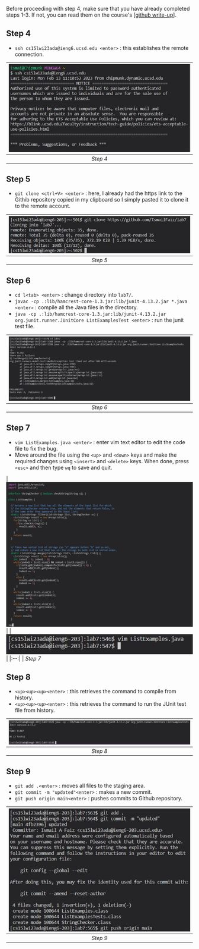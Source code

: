 Before proceeding with step 4, make sure that you have already completed steps 1-3. If not, you can read them on the course's [[github write-up]](https://ucsd-cse15l-w23.github.io/week/week7/).

## Step 4

- `ssh cs15lwi23ada@ieng6.ucsd.edu <enter>` : this establishes the remote connection.

| ![Image](4.jpg) | 
|:--:| 
| *Step 4*

## Step 5

- `git clone <ctrl+V> <enter>` : here, I already had the https link to the Githib repository copied in my clipboard so I simply pasted it to clone it to the remote account.

| ![Image](5.jpg) | 
|:--:| 
| *Step 5*

## Step 6

- `cd l<tab> <enter>` : change directory into `lab7/`.
- `javac -cp .:lib/hamcrest-core-1.3.jar:lib/junit-4.13.2.jar *.java <enter>` : compile all the Java files in the directory.
- `java -cp .:lib/hamcrest-core-1.3.jar:lib/junit-4.13.2.jar org.junit.runner.JUnitCore ListExamplesTest <enter>` : run the junit test file.

| ![Image](6.jpg) | 
|:--:| 
| *Step 6*

## Step 7

- `vim ListExamples.java <enter>` : enter vim text editor to edit the code file to fix the bug.
- Move around the file using the `<up>` and `<down>` keys and make the required changes using `<insert>` and `<delete>` keys. When done, press `<esc>` and then type `wq` to save and quit.

| ![Image](7a.jpg) | 
| ![Image](7b.jpg) | 
|:--:| 
| *Step 7*

## Step 8

- `<up><up><up><enter>` : this retrieves the command to compile from history.
- `<up><up><up><enter>` : this retrieves the command to run the JUnit test file from history.

| ![Image](8.jpg) | 
|:--:| 
| *Step 8*

## Step 9

- `git add .<enter>` : moves all files to the staging area.
- `git commit -m "updated"<enter>` : makes a new commit.
- `git push origin main<enter>` : pushes commits to Github repository. 

| ![Image](9.jpg) | 
|:--:| 
| *Step 9*
